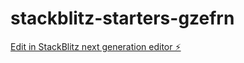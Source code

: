 # stackblitz-starters-gzefrn

[Edit in StackBlitz next generation editor ⚡️](https://stackblitz.com/~/github.com/hecdeveloper/stackblitz-starters-gzefrn)